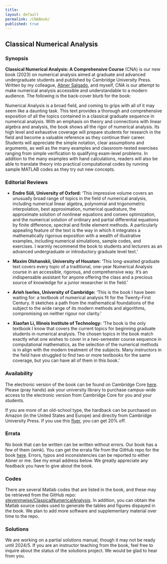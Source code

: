 ```yaml
---
title:
layout: default
permalink: /CNABook/
published: true
---
```


## Classical Numerical Analysis

### Synopsis

**Classical Numerical Analysis: A Comprehensive Course** (CNA) is our new book (2023) on numerical analysis aimed at graduate and advanced undergraduate students and published by Cambridge University Press. Written by my colleague, [Abner Salgado](https://sites.google.com/utk.edu/abnersg/), and myself, CNA is our attempt to make numerical analysis accessible and understandable to a modern audience. The following is the back-cover blurb for the book:

Numerical Analysis is a broad field, and coming to grips with all of it may seem like a daunting task. This text provides a thorough and comprehensive exposition of all the topics contained in a classical graduate sequence in numerical analysis. With an emphasis on theory and connections with linear algebra and analysis, the book shows all the rigor of numerical analysis. Its high level and exhaustive coverage will prepare students for research in the field and become a valuable reference as they continue their career. Students will appreciate the simple notation, clear assumptions and arguments, as well as the many examples and classroom-tested exercises ranging from simple verification to qualifying exam-level problems. In addition to the many examples with hand calculations, readers will also be able to translate theory into practical computational codes by running sample MATLAB codes as they try out new concepts.

### Editorial Reviews

- **Endre Süli, University of Oxford:** ‘This impressive volume covers an unusually broad range of topics in the field of numerical analysis, including numerical linear algebra, polynomial and trigonometric interpolation, best approximation, numerical quadrature, the approximate solution of nonlinear equations and convex optimization, and the numerical solution of ordinary and partial differential equations by finite difference, spectral and finite element methods. A particularly appealing feature of the text is the way in which it integrates a mathematically rigorous exposition with a wealth of illustrative examples, including numerical simulations, sample codes, and exercises. I warmly recommend the book to students and lecturers as an advanced undergraduate or introductory graduate level text.’ 

- **Maxim Olshanskii, University of Houston:** ‘This long-awaited graduate text covers every topic of a traditional, one-year Numerical Analysis course in an accessible, rigorous, and comprehensive way. It’s an indispensable assistant for anyone offering the class and a precious source of knowledge for a junior researcher in the field.’

- **Arieh Iserles, University of Cambridge:** ‘This is the book I have been waiting for: a textbook of numerical analysis fit for the Twenty-First Century. It sketches a path from the mathematical foundations of the subject to the wide range of its modern methods and algorithms, compromising on neither rigour nor clarity.’

- **Xiaofan Li, Illinois Institute of Technology:** ‘The book is the only textbook I know that covers the current topics for beginning graduate students in numerical analysis. The chosen topics in the book match exactly what one wishes to cover in a two-semester course sequence in computational mathematics, as the selection of the numerical methods is in align with the modern treatment of the subjects. Many instructors in the field have struggled to find two or more textbooks for the same coverage, but you can have all of them in this book.’

### Availability

The electronic version of the book can be found on Cambridge Core [here](https://doi.org/10.1017/9781108942607). Please (pray hands) ask your university library to purchase campus-wide access to the electronic version from Cambridge Core for you and your students.

If you are more of an old-school type, the hardback can be purchased on Amazon (in the United States and Europe) and directly from Cambridge University Press. If you use this [flyer](https://github.com/stevenmwise/stevenmwise.github.io/blob/master/files/flyer.pdf), you can get 20% off.

### Errata

No book that can be written can be written without errors. Our book has a few of them (wink). You can get the errata file from the GitHub repo for the book [here](https://github.com/stevenmwise/ClassicalNumericalAnalysis/blob/main/errata/bookErrata.pdf). Errors, typos and inconsistencies can be reported to either Abner or me. See my email address below. We greatly appreciate any feadback you have to give about the book.

### Codes

There are several Matlab codes that are listed in the book, and these may be retrieved from the GitHub repo: [stevenmwise/ClassicalNumericalAnalysis](https://github.com/stevenmwise/ClassicalNumericalAnalysis). In addition, you can obtain the Matlab source codes used to generate the tables and figures dispayed in the book. We plan to add more software and supplementary material over time to the repo.

### Solutions

We are working on a partial solutions manual, though it may not be ready until 2024/5. If you are an instructor teaching from the book, feel free to inquire about the status of the solutions project. We would be glad to hear from you.
